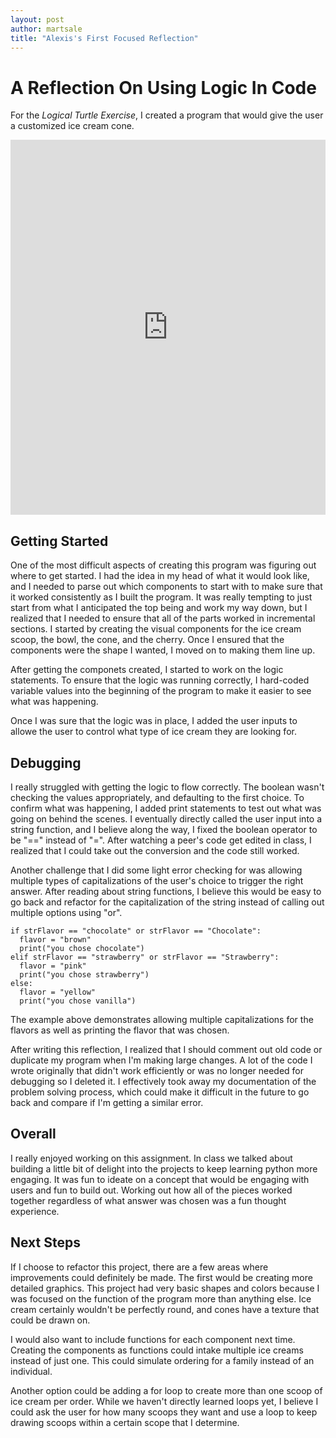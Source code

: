 ```yaml
---
layout: post
author: martsale
title: "Alexis's First Focused Reflection"
---
```

# A Reflection On Using Logic In Code

For the *Logical Turtle Exercise*, I created a program that would give the user a customized ice cream cone.

<iframe src="https://trinket.io/embed/python/e1f1be2a97" width="100%" height="600" frameborder="0" marginwidth="0" marginheight="0" allowfullscreen></iframe>

## Getting Started

One of the most difficult aspects of creating this program was figuring out where to get started. I had the idea in my head of what it would look like, and I needed to parse out which components to start with to make sure that it worked consistently as I built the program. It was really tempting to just start from what I anticipated the top being and work my way down, but I realized that I needed to ensure that all of the parts worked in incremental sections. I started by creating the visual components for the ice cream scoop, the bowl, the cone, and the cherry. Once I ensured that the components were the shape I wanted, I moved on to making them line up.

After getting the componets created, I started to work on the logic statements. To ensure that the logic was running correctly, I hard-coded variable values into the beginning of the program to make it easier to see what was happening. 

Once I was sure that the logic was in place, I added the user inputs to allowe the user to control what type of ice cream they are looking for.

## Debugging

I really struggled with getting the logic to flow correctly. The boolean wasn't checking the values appropriately, and defaulting to the first choice. To confirm what was happening, I added print statements to test out what was going on behind the scenes. I eventually directly called the user input into a string function, and I believe along the way, I fixed the boolean operator to be "==" 
instead of "=". After watching a peer's code get edited in class, I realized that I could take out the conversion and the code still worked. 

Another challenge that I did some light error checking for was allowing multiple types of capitalizations of the user's choice to trigger the right answer. After reading about string functions, I believe this would be easy to go back and refactor for the capitalization of the string instead of calling out multiple options using "or".

```
if strFlavor == "chocolate" or strFlavor == "Chocolate":
  flavor = "brown"
  print("you chose chocolate")
elif strFlavor == "strawberry" or strFlavor == "Strawberry":
  flavor = "pink"
  print("you chose strawberry")
else:
  flavor = "yellow"
  print("you chose vanilla")
```

The example above demonstrates allowing multiple capitalizations for the flavors as well as printing the flavor that was chosen.

After writing this reflection, I realized that I should comment out old code or duplicate my program when I'm making large changes. A lot of the code I wrote originally that didn't work efficiently or was no longer needed for debugging so I deleted it. I effectively took away my documentation of the problem solving process, which could make it difficult in the future to go back and compare if I'm getting a similar error.

## Overall

I really enjoyed working on this assignment. In class we talked about building a little bit of delight into the projects to keep learning python more engaging. It was fun to ideate on a concept that would be engaging with users and fun to build out. Working out how all of the pieces worked together regardless of what answer was chosen was a fun thought experience.

## Next Steps

If I choose to refactor this project, there are a few areas where improvements could definitely be made. The first would be creating more detailed graphics. This project had very basic shapes and colors because I was focused on the function of the program more than anything else. Ice cream certainly wouldn't be perfectly round, and cones have a texture that could be drawn on.

I would also want to include functions for each component next time. Creating the components as functions could intake multiple ice creams instead of just one. This could simulate ordering for a family instead of an individual. 

Another option could be adding a for loop to create more than one scoop of ice cream per order. While we haven't directly learned loops yet, I believe I could ask the user for how many scoops they want and use a loop to keep drawing scoops within a certain scope that I determine. 


